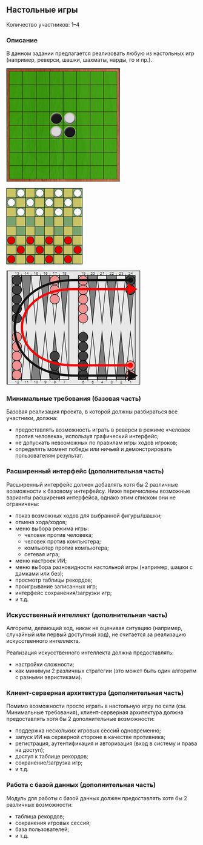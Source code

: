 Настольные игры
---------------

Количество участников: 1–4

### Описание

В данном задании предлагается реализовать любую из настольных игр (например, реверси,
шашки, шахматы, нарды, го и пр.).

![Реверси. Начальное расположение шашек на поле 8x8.](images/reversi.jpg)

![Шашки. Начальное расположение.](images/checkers.png)

![Нарды. Начальное расположение и направление движения шашек.](images/backgammon.jpg)

### Минимальные требования (базовая часть)

Базовая реализация проекта, в которой должны разбираться все участники, должна:

- предоставлять возможность играть в реверси в режиме «человек против человека»,
  используя графический интерфейс;
- не допускать невозможных по правилам игры ходов игроков;
- определять момент победы или ничьей и демонстрировать пользователям результат.

### Расширенный интерфейс (дополнительная часть)

Расширенный интерфейс должен добавлять хотя бы 2 различные возможности к базовому интерфейсу.
Ниже перечислены возможные варианты расширения интерфейса, однако этим списком они не ограничены:

- показ возможных ходов для выбранной фигуры/шашки;
- отмена хода/ходов;
- меню выбора режима игры:
    - человек против человека;
    - человек против компьютера;
    - компьютер против компьютера;
    - сетевая игра;
- меню настроек ИИ;
- меню выбора разновидности настольной игры (например, шашки с дамками или без);
- просмотр таблицы рекордов;
- проигрывание записанных игр;
- интерфейс сохранения/загрузки игр;
- и т.д.

### Искусственный интеллект (дополнительная часть)

Алгоритм, делающий ход, никак не оценивая ситуацию (например, случайный или первый доступный ход),
не считается за реализацию искусственного интеллекта.

Реализация искусственного интеллекта должна предоставлять:

- настройки сложности;
- как минимум 2 различных стратегии (это может быть один алгоритм с разными эвристиками).

### Клиент-серверная архитектура (дополнительная часть)

Помимо возможности просто играть в настольную игру по сети (см. Минимальные требования),
клиент-серверная архитектура должна предоставлять хотя бы 2 дополнительные возможности:

- поддержка нескольких игровых сессий одновременно;
- запуск ИИ на серверной стороне в качестве противника;
- регистрация, аутентификация и авторизация (вход в систему и права на доступ);
- доступ к таблице рекордов;
- сохранение/загрузка игр;
- и т.д.

### Работа с базой данных (дополнительная часть)

Модуль для работы с базой данных должен предоставлять хотя бы 2 различных возможности:

- таблица рекордов;
- сохранения игровых сессий;
- база пользователей;
- и т.д.

